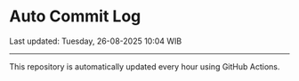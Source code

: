 # Auto Commit Log

Last updated: Tuesday, 26-08-2025 10:04 WIB

---

This repository is automatically updated every hour using GitHub Actions.
